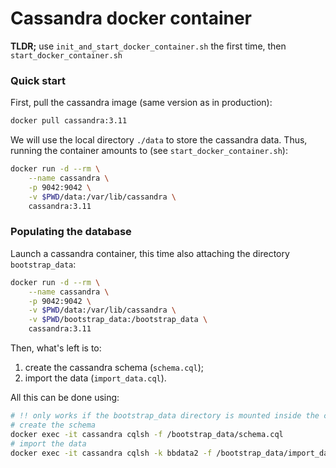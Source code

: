 # Cassandra docker container

**TLDR;** use `init_and_start_docker_container.sh` the first time, then `start_docker_container.sh`

### Quick start

First, pull the cassandra image (same version as in production): 
```bash
docker pull cassandra:3.11
```

We will use the local directory `./data` to store the cassandra data. Thus, running the container amounts to
(see `start_docker_container.sh`):
```bash
docker run -d --rm \
    --name cassandra \
    -p 9042:9042 \
    -v $PWD/data:/var/lib/cassandra \
    cassandra:3.11
```

### Populating the database


Launch a cassandra container, this time also attaching the directory `bootstrap_data`:
```bash
docker run -d --rm \
    --name cassandra \
    -p 9042:9042 \
    -v $PWD/data:/var/lib/cassandra \
    -v $PWD/bootstrap_data:/bootstrap_data \
    cassandra:3.11
```

Then, what's left is to:
1. create the cassandra schema (`schema.cql`);
2. import the data (`import_data.cql`).

All this can be done using:
```bash
# !! only works if the bootstrap_data directory is mounted inside the container !
# create the schema
docker exec -it cassandra cqlsh -f /bootstrap_data/schema.cql
# import the data
docker exec -it cassandra cqlsh -k bbdata2 -f /bootstrap_data/import_data.cql
```



